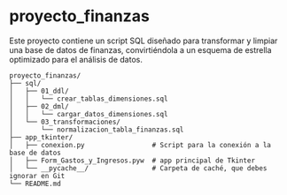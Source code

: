# proyecto_finanzas
Este proyecto contiene un script SQL diseñado para transformar y limpiar una base de datos de finanzas, convirtiéndola a un esquema de estrella optimizado para el análisis de datos.
```
proyecto_finanzas/
├── sql/
│   ├── 01_ddl/
│   │   └── crear_tablas_dimensiones.sql
│   ├── 02_dml/
│   │   └── cargar_datos_dimensiones.sql
│   └── 03_transformaciones/
│       └── normalizacion_tabla_finanzas.sql
├── app_tkinter/
│   ├── conexion.py                 # Script para la conexión a la base de datos
│   ├── Form_Gastos_y_Ingresos.pyw  # app principal de Tkinter
│   └── __pycache__/                # Carpeta de caché, que debes ignorar en Git
└── README.md
```

